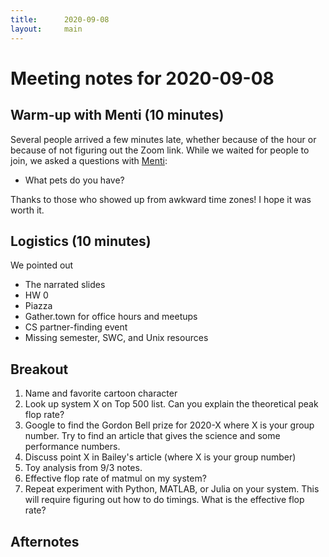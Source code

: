 ```yaml
---
title:      2020-09-08
layout:     main
---
```


# Meeting notes for 2020-09-08

## Warm-up with Menti (10 minutes)

Several people arrived a few minutes late, whether because of the hour
or because of not figuring out the Zoom link.  While we waited for
people to join, we asked a questions with
[Menti](https://www.mentimeter.com/):

- What pets do you have?

Thanks to those who showed up from awkward time zones!  I hope it was
worth it.

## Logistics (10 minutes)

We pointed out

- The narrated slides
- HW 0
- Piazza
- Gather.town for office hours and meetups
- CS partner-finding event
- Missing semester, SWC, and Unix resources

## Breakout

1.  Name and favorite cartoon character
2.  Look up system X on Top 500 list.  Can you explain the theoretical
    peak flop rate?
3.  Google to find the Gordon Bell prize for 2020-X where X is
    your group number.  Try to find an article that gives the science
    and some performance numbers.
4.  Discuss point X in Bailey's article (where X is your group number)
5.  Toy analysis from 9/3 notes.
6.  Effective flop rate of matmul on my system?
7.  Repeat experiment with Python, MATLAB, or Julia on your system.
    This will require figuring out how to do timings.
    What is the effective flop rate?

## Afternotes


